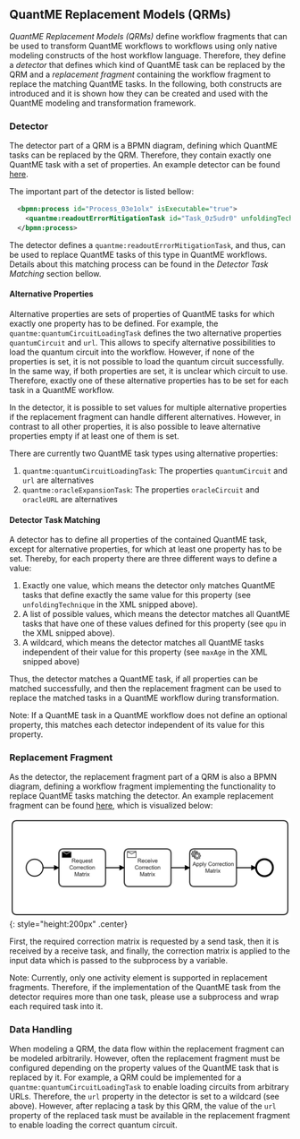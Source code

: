 ## QuantME Replacement Models (QRMs)

_QuantME Replacement Models (QRMs)_ define workflow fragments that can be used to transform QuantME workflows to workflows using only native modeling constructs of the host workflow language.
Therefore, they define a _detector_ that defines which kind of QuantME task can be replaced by the QRM and a _replacement fragment_ containing the workflow fragment to replace the matching QuantME tasks.
In the following, both constructs are introduced and it is shown how they can be created and used with the QuantME modeling and transformation framework.

### Detector

The detector part of a QRM is a BPMN diagram, defining which QuantME tasks can be replaced by the QRM.
Therefore, they contain exactly one QuantME task with a set of properties.
An example detector can be found [here](https://github.com/UST-QuAntiL/QuantME-TransformationFramework/blob/develop/docs/quantme/QRM/detector.bpmn).

The important part of the detector is listed bellow:

```xml
  <bpmn:process id="Process_03e1olx" isExecutable="true">
    <quantme:readoutErrorMitigationTask id="Task_0z5udr0" unfoldingTechnique="Correction Matrix" qpu="ibmq_rome, ibmq_london" maxAge="*" />
  </bpmn:process>
```

The detector defines a `quantme:readoutErrorMitigationTask`, and thus, can be used to replace QuantME tasks of this type in QuantME workflows.
Details about this matching process can be found in the _Detector Task Matching_ section bellow.

#### Alternative Properties

Alternative properties are sets of properties of QuantME tasks for which exactly one property has to be defined.
For example, the `quantme:quantumCircuitLoadingTask` defines the two alternative properties `quantumCircuit` and `url`.
This allows to specify alternative possibilities to load the quantum circuit into the workflow.
However, if none of the properties is set, it is not possible to load the quantum circuit successfully.
In the same way, if both properties are set, it is unclear which circuit to use.
Therefore, exactly one of these alternative properties has to be set for each task in a QuantME workflow.

In the detector, it is possible to set values for multiple alternative properties if the replacement fragment can handle different alternatives.
However, in contrast to all other properties, it is also possible to leave alternative properties empty if at least one of them is set.

There are currently two QuantME task types using alternative properties: 

1. `quantme:quantumCircuitLoadingTask`: The properties `quantumCircuit` and `url` are alternatives
2. `quantme:oracleExpansionTask`: The properties `oracleCircuit` and `oracleURL` are alternatives

#### Detector Task Matching

A detector has to define all properties of the contained QuantME task, except for alternative properties, for which at least one property has to be set.
Thereby, for each property there are three different ways to define a value: 

1. Exactly one value, which means the detector only matches QuantME tasks that define exactly the same value for this property (see `unfoldingTechnique` in the XML snipped above).
2. A list of possible values, which means the detector matches all QuantME tasks that have one of these values defined for this property (see `qpu` in the XML snipped above).
3. A wildcard, which means the detector matches all QuantME tasks independent of their value for this property (see `maxAge` in the XML snipped above)

Thus, the detector matches a QuantME task, if all properties can be matched successfully, and then the replacement fragment can be used to replace the matched tasks in a QuantME workflow during transformation.

Note: If a QuantME task in a QuantME workflow does not define an optional property, this matches each detector independent of its value for this property. 

### Replacement Fragment

As the detector, the replacement fragment part of a QRM is also a BPMN diagram, defining a workflow fragment implementing the functionality to replace QuantME tasks matching the detector.
An example replacement fragment can be found [here](https://github.com/UST-QuAntiL/QuantME-TransformationFramework/blob/develop/docs/quantme/QRM/replacement.bpmn), which is visualized below:

![Example Replacement Fragment](/user-guide/quantme/images/replacement.png){: style="height:200px" .center}

First, the required correction matrix is requested by a send task, then it is received by a receive task, and finally, the correction matrix is applied to the input data which is passed to the subprocess by a variable.

Note: Currently, only one activity element is supported in replacement fragments. Therefore, if the implementation of the QuantME task from the detector requires more than one task, please use a subprocess and wrap each required task into it.

### Data Handling

When modeling a QRM, the data flow within the replacement fragment can be modeled arbitrarily.
However, often the replacement fragment must be configured depending on the property values of the QuantME task that is replaced by it.
For example, a QRM could be implemented for a `quantme:quantumCircuitLoadingTask` to enable loading circuits from arbitrary URLs.
Therefore, the `url` property in the detector is set to a wildcard (see above).
However, after replacing a task by this QRM, the value of the `url` property of the replaced task must be available in the replacement fragment to enable loading the correct quantum circuit.